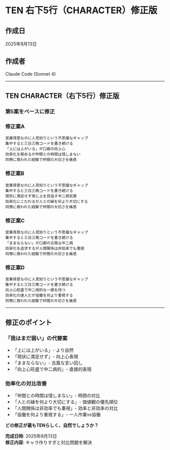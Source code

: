 # TEN 右下5行（CHARACTER）修正版

## 作成日
2025年8月13日

## 作成者
Claude Code (Sonnet 4)

---

## TEN CHARACTER（右下5行）修正版

### 第5案をベースに修正

### 修正案A
```
営業得意なのに人見知りという不思議なギャップ
集中すると三日三晩コードを書き続ける
「上には上がいる」が口癖の向上心
効率化を極めるが仲間との時間は惜しまない
同僚に救われた経験で仲間の大切さを痛感
```

### 修正案B
```
営業得意なのに人見知りという不思議なギャップ
集中すると三日三晩コードを書き続ける
現状に満足せず常に上を目指す中二病気質
効率化にこだわるが人との縁を何より大切にする
同僚に救われた経験で仲間の大切さを痛感
```

### 修正案C
```
営業得意なのに人見知りという不思議なギャップ
集中すると三日三晩コードを書き続ける
「ままならない」が口癖の古風な中二病
効率化を追求するが人間関係は非効率でも重視
同僚に救われた経験で仲間の大切さを痛感
```

### 修正案D
```
営業得意なのに人見知りという不思議なギャップ
集中すると三日三晩コードを書き続ける
向上心旺盛で中二病的な一面を持つ
効率化の達人だが協働を何より重視する
同僚に救われた経験で仲間の大切さを痛感
```

---

## 修正のポイント

### 「我はまだ弱い」の代替案
- 「上には上がいる」- より自然
- 「現状に満足せず」- 向上心表現
- 「ままならない」- 古風な言い回し
- 「向上心旺盛で中二病的」- 直接的表現

### 効率化の対比改善
- 「仲間との時間は惜しまない」- 時間の対比
- 「人との縁を何より大切にする」- 価値観の優先順位
- 「人間関係は非効率でも重視」- 効率と非効率の対比
- 「協働を何より重視する」- 一人作業vs協働

**どの修正が最もTENらしく、自然でしょうか？**

**完成日時**: 2025年8月13日  
**修正内容**: キャラ作りすぎと対比問題を解決